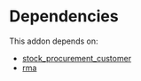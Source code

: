 # Dependencies

This addon depends on:

- [stock_procurement_customer](../../odoo-bringout-oca-stock-logistics-workflow-stock_procurement_customer)
- [rma](../../odoo-bringout-oca-rma-rma)

